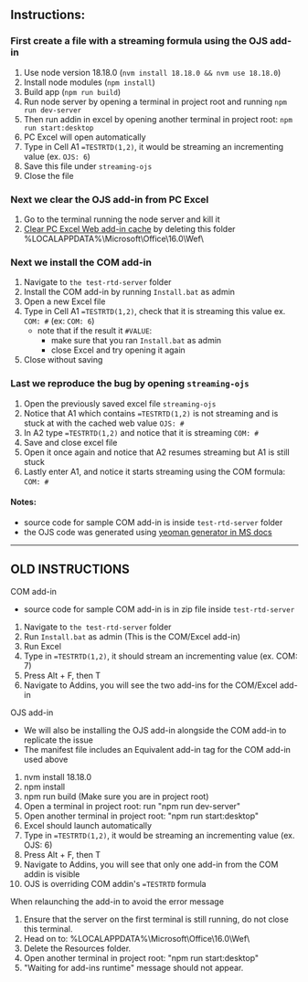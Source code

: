 ## Instructions:

### First create a file with a streaming formula using the OJS add-in
1. Use node version 18.18.0 (`nvm install 18.18.0 && nvm use 18.18.0`)
2. Install node modules (`npm install`)
3. Build app (`npm run build`)
4. Run node server by opening a terminal in project root and running `npm run dev-server`
5. Then run addin in excel by opening another terminal in project root: `npm run start:desktop`
6. PC Excel will open automatically
7. Type in Cell A1 `=TESTRTD(1,2)`, it would be streaming an incrementing value (ex. `OJS: 6`)
8. Save this file under `streaming-ojs`
9. Close the file

### Next we clear the OJS add-in from PC Excel
1. Go to the terminal running the node server and kill it
2. [Clear PC Excel Web add-in cache](https://learn.microsoft.com/en-us/office/dev/add-ins/testing/clear-cache#manually-clear-the-cache-in-excel-word-and-powerpoint) by deleting this folder %LOCALAPPDATA%\Microsoft\Office\16.0\Wef\

### Next we install the COM add-in
1. Navigate to `the test-rtd-server` folder
2. Install the COM add-in by running `Install.bat` as admin
3. Open a new Excel file
4. Type in Cell A1 `=TESTRTD(1,2)`, check that it is streaming this value ex. `COM: #` (ex: `COM: 6`)
    - note that if the result it `#VALUE`:
      - make sure that you ran `Install.bat` as admin
      - close Excel and try opening it again
5. Close without saving

### Last we reproduce the bug by opening `streaming-ojs`
1. Open the previously saved excel file `streaming-ojs`
2. Notice that A1 which contains `=TESTRTD(1,2)` is not streaming and is stuck at with the cached web value `OJS: #` 
3. In A2 type `=TESTRTD(1,2)` and notice that it is streaming `COM: #`
4. Save and close excel file
5. Open it once again and notice that A2 resumes streaming but A1 is still stuck
6. Lastly enter A1, and notice it starts streaming using the COM formula: `COM: #`

#### Notes:
- source code for sample COM add-in is inside `test-rtd-server` folder
- the OJS code was generated using [yeoman generator in MS docs](https://learn.microsoft.com/en-us/office/dev/add-ins/develop/yeoman-generator-overview)


---
## OLD INSTRUCTIONS
COM add-in

- source code for sample COM add-in is in zip file inside `test-rtd-server`

1. Navigate to `the test-rtd-server` folder
2. Run `Install.bat` as admin (This is the COM/Excel add-in)
3. Run Excel
4. Type in `=TESTRTD(1,2)`, it should stream an incrementing value (ex. COM: 7)
5. Press Alt + F, then T
6. Navigate to Addins, you will see the two add-ins for the COM/Excel add-in

OJS add-in

- We will also be installing the OJS add-in alongside the COM add-in to replicate the issue
- The manifest file includes an Equivalent add-in tag for the COM add-in used above

1. nvm install 18.18.0
2. npm install
3. npm run build (Make sure you are in project root)
4. Open a terminal in project root: run "npm run dev-server"
5. Open another terminal in project root: "npm run start:desktop"
6. Excel should launch automatically
7. Type in `=TESTRTD(1,2)`, it would be streaming an incrementing value (ex. OJS: 6)
8. Press Alt + F, then T
9. Navigate to Addins, you will see that only one add-in from the COM addin is visible
10. OJS is overriding COM addin's `=TESTRTD` formula

When relaunching the add-in to avoid the error message

1. Ensure that the server on the first terminal is still running, do not close this terminal.
2. Head on to: %LOCALAPPDATA%\Microsoft\Office\16.0\Wef\
3. Delete the Resources folder.
4. Open another terminal in project root: "npm run start:desktop"
5. "Waiting for add-ins runtime" message should not appear.
